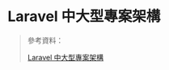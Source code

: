 # Laravel 中大型專案架構

> 參考資料：
>
> [Laravel 中大型專案架構](https://old-oomusou.goodjack.tw/laravel/architecture/)